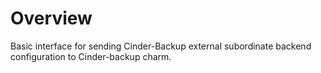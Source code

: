 # Overview

Basic interface for sending Cinder-Backup external subordinate backend configuration to Cinder-backup charm.

